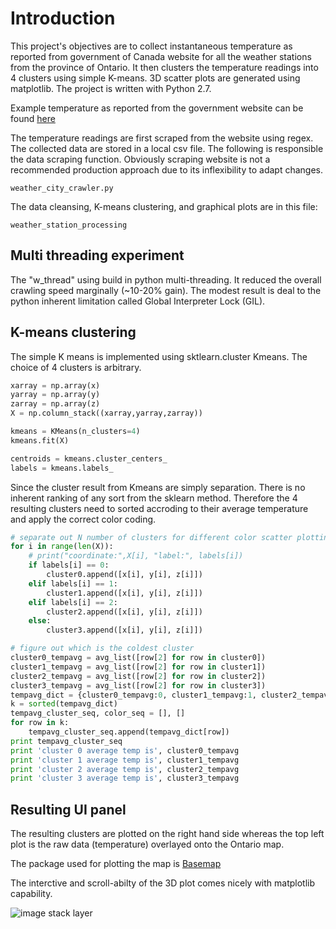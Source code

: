 # Introduction

This project's objectives are to collect instantaneous temperature as reported from government of Canada website for all the weather stations from the province of Ontario. It then clusters the temperature readings into 4 clusters using simple K-means.  3D scatter plots are generated using matplotlib.  The project is written with Python 2.7.

Example temperature as reported from the government website can be found [here](https://weather.gc.ca/city/pages/on-82_metric_e.html)

The temperature readings are first scraped from the website using regex. The collected data are stored in a local csv file.  The following is responsible the data scraping function.  Obviously scraping website is not a recommended production approach due to its inflexibility to adapt changes.

	weather_city_crawler.py

The data cleansing, K-means clustering, and graphical plots are in this file:

	weather_station_processing

## Multi threading experiment

The "w_thread" using build in python multi-threading. It reduced the overall crawling speed marginally (~10-20% gain).  The modest result is deal to the python inherent limitation called Global Interpreter Lock (GIL).

## K-means clustering

The simple K means is implemented using sktlearn.cluster Kmeans.  The choice of 4 clusters is arbitrary.

```python
xarray = np.array(x)
yarray = np.array(y)
zarray = np.array(z)
X = np.column_stack((xarray,yarray,zarray))

kmeans = KMeans(n_clusters=4)
kmeans.fit(X)

centroids = kmeans.cluster_centers_
labels = kmeans.labels_

```

Since the cluster result from Kmeans are simply separation. There is no inherent ranking of any sort from the sklearn method.  Therefore the 4 resulting clusters need to sorted accroding to their average temperature and apply the correct color coding. 


```python
# separate out N number of clusters for different color scatter plotting
for i in range(len(X)):
    # print("coordinate:",X[i], "label:", labels[i])
    if labels[i] == 0:
    	cluster0.append([x[i], y[i], z[i]])
    elif labels[i] == 1:
    	cluster1.append([x[i], y[i], z[i]])
    elif labels[i] == 2:
    	cluster2.append([x[i], y[i], z[i]])
    else:
		cluster3.append([x[i], y[i], z[i]])

# figure out which is the coldest cluster
cluster0_tempavg = avg_list([row[2] for row in cluster0])
cluster1_tempavg = avg_list([row[2] for row in cluster1])
cluster2_tempavg = avg_list([row[2] for row in cluster2])
cluster3_tempavg = avg_list([row[2] for row in cluster3])
tempavg_dict = {cluster0_tempavg:0, cluster1_tempavg:1, cluster2_tempavg:2, cluster3_tempavg:3}
k = sorted(tempavg_dict)
tempavg_cluster_seq, color_seq = [], []
for row in k:
	tempavg_cluster_seq.append(tempavg_dict[row])
print tempavg_cluster_seq
print 'cluster 0 average temp is', cluster0_tempavg
print 'cluster 1 average temp is', cluster1_tempavg
print 'cluster 2 average temp is', cluster2_tempavg
print 'cluster 3 average temp is', cluster3_tempavg

```

## Resulting UI panel 

The resulting clusters are plotted on the right hand side whereas the top left plot is the raw data (temperature) overlayed onto the Ontario map.

The package used for plotting the map is [Basemap](https://matplotlib.org/basemap/)

The interctive and scroll-abilty of the 3D plot comes nicely with matplotlib capability. 

![image stack layer]()
